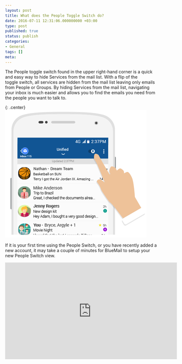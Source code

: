 ```yaml
---
layout: post
title: What does the People Toggle Switch do?
date: 2016-07-11 12:31:06.000000000 +03:00
type: post
published: true
status: publish
categories:
- General
tags: []
meta:
---
```


The People toggle switch found in the upper right-hand corner is a quick and easy way to hide Services from the mail list. With a flip of the toggle switch, all services are hidden from the mail list leaving only emails from People or Groups. By hiding Services from the mail list, navigating your inbox is much easier and allows you to find the emails you need from the people you want to talk to.

{: .center}
![Switch](/assets/switch_portrait_v2-1.png)

If it is your first time using the People Switch, or you have recently added a new account, it may take a couple of minutes for BlueMail to setup your new People Switch view.

<iframe src="https://www.youtube.com/embed/417djpAAp_E?list=PLXcA1xyD8E7dB0XsKApln4AqCumFbmOJK&amp;loop=1" width="560" height="315" frameborder="0" allowfullscreen="allowfullscreen"></iframe>